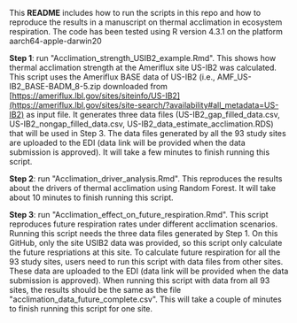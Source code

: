 This **README** includes how to run the scripts in this repo and how to reproduce the results in a manuscript on thermal acclimation in ecosystem respiration. The code has been tested using R version 4.3.1 on the platform aarch64-apple-darwin20  

**Step 1**: run "Acclimation_strength_USIB2_example.Rmd". This shows how thermal acclimation strength at the Ameriflux site US-IB2 was calculated. This script uses the Ameriflux BASE data of US-IB2 (i.e., AMF_US-IB2_BASE-BADM_8-5.zip downloaded from [https://ameriflux.lbl.gov/sites/siteinfo/US-IB2](https://ameriflux.lbl.gov/sites/site-search/?availability#all_metadata=US-IB2) as input file. It generates three data files (US-IB2_gap_filled_data.csv, US-IB2_nongap_filled_data.csv, US-IB2_data_estimate_acclimation.RDS) that will be used in Step 3. The data files generated by all the 93 study sites are uploaded to the EDI (data link will be provided when the data submission is approved). It will take a few minutes to finish running this script.  

**Step 2**: run "Acclimation_driver_analysis.Rmd". This reproduces the results about the drivers of thermal acclimation using Random Forest. It will take about 10 minutes to finish running this script.  

**Step 3**: run "Acclimation_effect_on_future_respiration.Rmd". This script reproduces future respiration rates under different acclimation scenarios. Running this script needs the three data files generated by Step 1. On this GitHub, only the site USIB2 data was provided, so this script only calculate the future respriations at this site. To calculate future respiration for all the 93 study sites, users need to run this script with data files from other sites. These data are uploaded to the EDI (data link will be provided when the data submission is approved). When running this script with data from all 93 sites, the results should be the same as the file "acclimation_data_future_complete.csv". This will take a couple of minutes to finish running this script for one site.  
